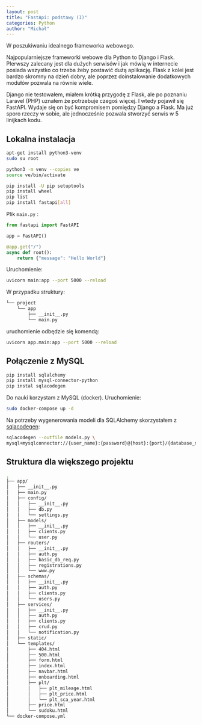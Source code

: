 ```yaml
---
layout: post
title: "FastApi: podstawy (I)"
categories: Python
author: "Michał"
---
```




W poszukiwaniu idealnego frameworka webowego.

Najpopularniejsze frameworki webowe dla Python to Django i Flask. PIerwszy zalecany jest dla dużych serwisów i jak mówią w internecie posiada wszystko co trzeba żeby postawić dużą aplikację. Flask z kolei jest  bardzo skromny na dzień dobry, ale poprzez doinstalowanie dodatkowych modułów pozwala na równie wiele.

Django nie testowałem, miałem krótką przygodę z Flask, ale po poznaniu Laravel (PHP) uznałem że potrzebuje czegoś więcej. I wtedy pojawił się FastAPI. Wydaje się on być kompromisem pomiędzy Django a Flask. Ma już sporo rzeczy w sobie, ale jednocześnie pozwala stworzyć serwis w 5 linijkach kodu.  

## Lokalna instalacja

```bash
apt-get install python3-venv
sudo su root

python3 -m venv --copies ve
source ve/bin/activate

pip install -U pip setuptools
pip install wheel
pip list
pip install fastapi[all]
```

Plik `main.py` :

```python
from fastapi import FastAPI

app = FastAPI()

@app.get("/")
async def root():
    return {"message": "Hello World"}
```

Uruchomienie:

```bash
uvicorn main:app --port 5000 --reload
```

W przypadku struktury:

```bash
└── project
    └── app
        ├── __init__.py
        └── main.py
```

uruchomienie odbędzie się komendą:

```bash
uvicorn app.main:app --port 5000 --reload
```

## Połączenie z MySQL

```bash
pip install sqlalchemy
pip install mysql-connector-python
pip instal sqlacodegen
```

Do nauki korzystam z MySQL (docker). Uruchomienie:

```bash
sudo docker-compose up -d 
```

Na potrzeby wygenerowania modeli dla SQLAlchemy skorzystałem z [sqlacodegen](https://pypi.org/project/sqlacodegen/):

```bash
sqlacodegen --outfile models.py \
mysql+mysqlconnector://{user_name}:{password}@{host}:{port}/{database_name}?charset=utf8
```

## Struktura dla większego projektu

```bash
.
├── app/
│   ├── __init__.py
│   ├── main.py
│   ├── config/
│   │   ├── __init__.py
│   │   ├── db.py
│   │   └── settings.py
│   ├── models/
│   │   ├── __init__.py
│   │   ├── clients.py
│   │   └── user.py
│   ├── routers/
│   │   ├── __init__.py
│   │   ├── auth.py
│   │   ├── basic_db_req.py
│   │   ├── registrations.py
│   │   └── www.py
│   ├── schemas/
│   │   ├── __init__.py
│   │   ├── auth.py
│   │   ├── clients.py
│   │   └── users.py
│   ├── services/
│   │   ├── __init__.py
│   │   ├── auth.py
│   │   ├── clients.py
│   │   ├── crud.py
│   │   └── notification.py
│   ├── static/
│   └── templates/
│       ├── 404.html
│       ├── 500.html
│       ├── form.html
│       ├── index.html
│       ├── navbar.html
│       ├── onboarding.html
│       ├── plt/
│       │   ├── plt_mileage.html
│       │   ├── plt_price.html
│       │   └── plt_sca_year.html
│       ├── price.html
│       └── sudoku.html
└── docker-compose.yml
```
